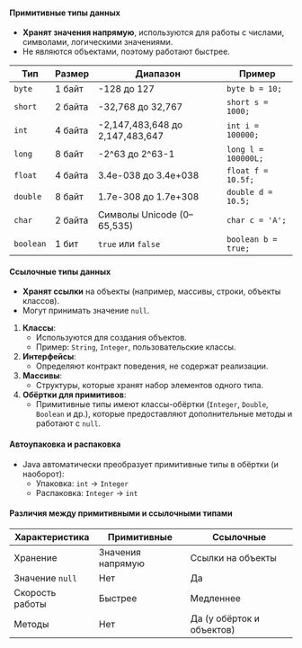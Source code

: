 #### **Примитивные типы данных**

- **Хранят значения напрямую**, используются для работы с числами, символами, логическими значениями.
- Не являются объектами, поэтому работают быстрее.

| **Тип**   | **Размер** | **Диапазон**                    | **Пример**          |
| --------- | ---------- | ------------------------------- | ------------------- |
| `byte`    | 1 байт     | -128 до 127                     | `byte b = 10;`      |
| `short`   | 2 байта    | -32,768 до 32,767               | `short s = 1000;`   |
| `int`     | 4 байта    | -2,147,483,648 до 2,147,483,647 | `int i = 100000;`   |
| `long`    | 8 байт     | -2^63 до 2^63-1                 | `long l = 100000L;` |
| `float`   | 4 байта    | 3.4e-038 до 3.4e+038            | `float f = 10.5f;`  |
| `double`  | 8 байт     | 1.7e-308 до 1.7e+308            | `double d = 10.5;`  |
| `char`    | 2 байта    | Символы Unicode (0–65,535)      | `char c = 'A';`     |
| `boolean` | 1 бит      | `true` или `false`              | `boolean b = true;` |

#### **Ссылочные типы данных**

- **Хранят ссылки** на объекты (например, массивы, строки, объекты классов).
- Могут принимать значение `null`.

1. **Классы**:
    - Используются для создания объектов.
    - Пример: `String`, `Integer`, пользовательские классы.
2. **Интерфейсы**:
    - Определяют контракт поведения, не содержат реализации.
3. **Массивы**:
    - Структуры, которые хранят набор элементов одного типа.
4. **Обёртки для примитивов**:
    - Примитивные типы имеют классы-обёртки (`Integer`, `Double`, `Boolean` и др.), которые предоставляют дополнительные методы и работают с `null`.
#### **Автоупаковка и распаковка**
- Java автоматически преобразует примитивные типы в обёртки (и наоборот):
    - Упаковка: `int` → `Integer`
    - Распаковка: `Integer` → `int`
#### **Различия между примитивными и ссылочными типами**

| **Характеристика** | **Примитивные**   | **Ссылочные**             |
| ------------------ | ----------------- | ------------------------- |
| Хранение           | Значения напрямую | Ссылки на объекты         |
| Значение `null`    | Нет               | Да                        |
| Скорость работы    | Быстрее           | Медленнее                 |
| Методы             | Нет               | Да (у обёрток и объектов) |

